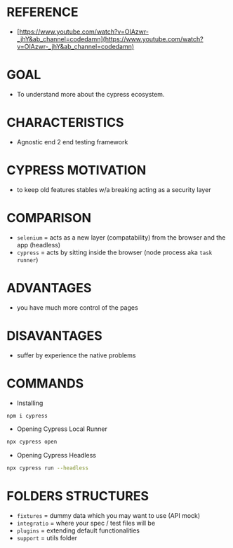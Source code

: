 # REFERENCE

- [https://www.youtube.com/watch?v=OIAzwr-_jhY&ab_channel=codedamn](https://www.youtube.com/watch?v=OIAzwr-_jhY&ab_channel=codedamn)

# GOAL

- To understand more about the cypress ecosystem.

# CHARACTERISTICS

- Agnostic end 2 end testing framework

# CYPRESS MOTIVATION

- to keep old features stables w/a breaking acting as a security layer

# COMPARISON

- `selenium` = acts as a new layer (compatability) from the browser and the app (headless)
- `cypress` = acts by sitting inside the browser (node process aka `task runner`)

# ADVANTAGES

- you have much more control of the pages

# DISAVANTAGES

- suffer by experience the native problems

# COMMANDS

- Installing

```bash
npm i cypress
```

- Opening Cypress Local Runner

```bash
npx cypress open
```

- Opening Cypress Headless

```bash
npx cypress run --headless
```

# FOLDERS STRUCTURES

- `fixtures` = dummy data which you may want to use (API mock)
- `integratio` = where your spec / test files will be
- `plugins` = extending default functionalities
- `support`  = utils folder